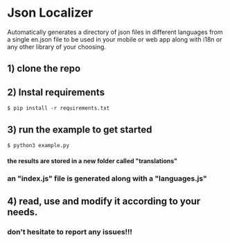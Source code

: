 # Json Localizer 

Automatically generates a directory of json files in different languages from a single en.json file to be used in your mobile or web app along with i18n or any other library of your choosing.


## 1) clone the repo

## 2) Instal requirements
<code>$ pip install -r requirements.txt</code>

## 3) run the example to get started
<code>$ python3 example.py</code>
#### the results are stored in a new folder called "translations"
### an "index.js" file is generated along with a "languages.js"


## 4) read, use and modify it according to your needs.

### don't hesitate to report any issues!!!
